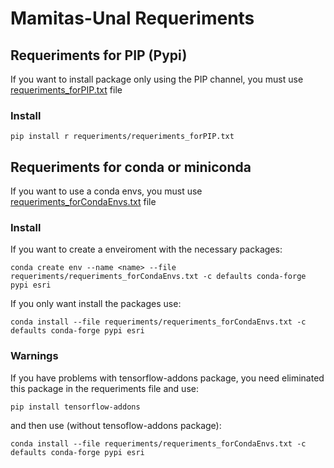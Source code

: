# Mamitas-Unal Requeriments
## Requeriments for PIP (Pypi)
If you want to install package only using the PIP channel, you must use [requeriments_forPIP.txt](requeriments_forPIP.txt/) file
### Install 
```
pip install r requeriments/requeriments_forPIP.txt 
```
## Requeriments for conda or miniconda
If you want to use a conda envs, you must use [requeriments_forCondaEnvs.txt](requeriments_forCondaEnvs.txt/) file
### Install
If you want to create a enveiroment with the necessary packages:
```
conda create env --name <name> --file requeriments/requeriments_forCondaEnvs.txt -c defaults conda-forge pypi esri
```
If you only want install the packages use:
```
conda install --file requeriments/requeriments_forCondaEnvs.txt -c defaults conda-forge pypi esri
```
### Warnings
If you have problems with tensorflow-addons package, you need eliminated this package in the requeriments file and use:
```
pip install tensorflow-addons
```
and then use (without tensoflow-addons package):
```
conda install --file requeriments/requeriments_forCondaEnvs.txt -c defaults conda-forge pypi esri
```
